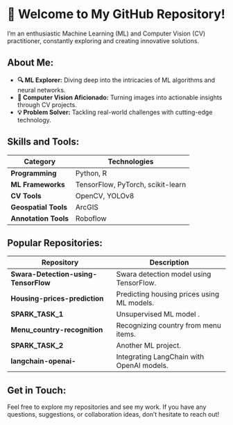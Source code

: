 # 👋 Welcome to My GitHub Repository!

I’m an enthusiastic Machine Learning (ML) and Computer Vision (CV) practitioner, constantly exploring and creating innovative solutions.

## About Me:
- **🔍 ML Explorer:** Diving deep into the intricacies of ML algorithms and neural networks.
- **📸 Computer Vision Aficionado:** Turning images into actionable insights through CV projects.
- **💡 Problem Solver:** Tackling real-world challenges with cutting-edge technology.

## Skills and Tools:

| **Category**          | **Technologies**              |
|-----------------------|--------------------------------|
| **Programming**       | Python, R                     |
| **ML Frameworks**     | TensorFlow, PyTorch, scikit-learn |
| **CV Tools**          | OpenCV, YOLOv8                |
| **Geospatial Tools**   | ArcGIS                        |
| **Annotation Tools**  | Roboflow                       |

## Popular Repositories:

| **Repository**                          | **Description**                                   |
|-----------------------------------------|---------------------------------------------------|
| **Swara-Detection-using-TensorFlow**   | Swara detection model using TensorFlow.            |
| **Housing-prices-prediction**          | Predicting housing prices using ML models.         |
| **SPARK_TASK_1**                        | Unsupervised ML model .                |
| **Menu_country-recognition**            | Recognizing country from menu items.              |
| **SPARK_TASK_2**                        | Another ML project.                   |
| **langchain-openai-**                   | Integrating LangChain with OpenAI models.         |

## Get in Touch:

Feel free to explore my repositories and see my work. If you have any questions, suggestions, or collaboration ideas, don’t hesitate to reach out!
